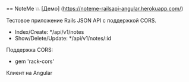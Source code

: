 == NoteMe :collision:
[Демо] (https://noteme-railsapi-angular.herokuapp.com/)

Тестовое приложение Rails JSON API с поддержкой CORS.

* Index/Create: */api/v1/notes
* Show/Delete/Update: */api/v1/notes/:id

Поддержка CORS:
* gem 'rack-cors'

Клиент на Angular




